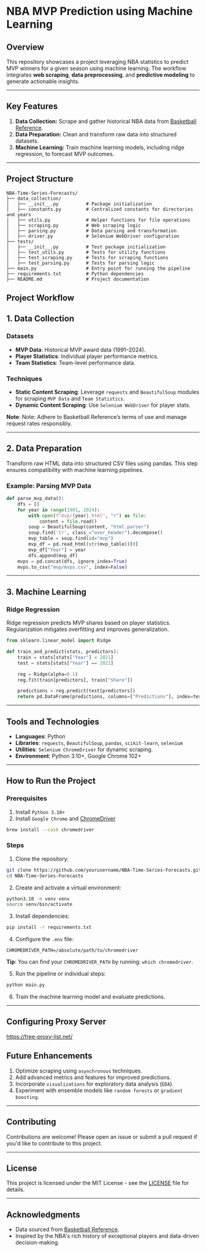 # NBA MVP Prediction using Machine Learning

## Overview

This repository showcases a project leveraging NBA statistics to predict MVP winners for a given season using machine learning. The workflow integrates **web scraping**, **data preprocessing**, and **predictive modeling** to generate actionable insights.

---

## Key Features

1. **Data Collection:** Scrape and gather historical NBA data from [Basketball Reference](https://www.basketball-reference.com/).
2. **Data Preparation:** Clean and transform raw data into structured datasets.
3. **Machine Learning:** Train machine learning models, including ridge regression, to forecast MVP outcomes.

---

## Project Structure

```
NBA-Time-Series-Forecasts/
├── data_collection/
│   ├── __init__.py          # Package initialization
│   ├── constants.py         # Centralized constants for directories and years
│   ├── utils.py             # Helper functions for file operations
│   ├── scraping.py          # Web scraping logic
│   ├── parsing.py           # Data parsing and transformation
│   ├── driver.py            # Selenium WebDriver configuration
├── tests/
│   ├── __init__.py          # Test package initialization
│   ├── test_utils.py        # Tests for utility functions
│   ├── test_scraping.py     # Tests for scraping functions
│   ├── test_parsing.py      # Tests for parsing logic
├── main.py                  # Entry point for running the pipeline
├── requirements.txt         # Python dependencies
├── README.md                # Project documentation
```

## Project Workflow

## 1. Data Collection

### Datasets

- **MVP Data**: Historical MVP award data (1991–2024).
- **Player Statistics**: Individual player performance metrics.
- **Team Statistics**: Team-level performance data.

### Techniques

- **Static Content Scraping**: Leverage `requests` and `BeautifulSoup` modules for scraping `MVP Data` and `Team Statistics`.
- **Dynamic Content Scraping**: Use `Selenium WebDriver` for player stats.

**Note**: Note: Adhere to Basketball Reference’s terms of use and manage request rates responsibly.

---

## 2. Data Preparation

Transform raw HTML data into structured CSV files using pandas. This step ensures compatibility with machine learning pipelines.

### Example: Parsing MVP Data

```python
def parse_mvp_data():
    dfs = []
    for year in range(1991, 2024):
        with open(f"mvp/{year}.html", "r") as file:
            content = file.read()
        soup = BeautifulSoup(content, "html.parser")
        soup.find('tr', class_="over_header").decompose()
        mvp_table = soup.find(id="mvp")
        mvp_df = pd.read_html(str(mvp_table))[0]
        mvp_df["Year"] = year
        dfs.append(mvp_df)
    mvps = pd.concat(dfs, ignore_index=True)
    mvps.to_csv("mvp/mvps.csv", index=False)
```

---

## 3. Machine Learning

### Ridge Regression

Ridge regression predicts MVP shares based on player statistics. Regularization mitigates overfitting and improves generalization.

```python
from sklearn.linear_model import Ridge

def train_and_predict(stats, predictors):
    train = stats[stats["Year"] < 2021]
    test = stats[stats["Year"] == 2021]

    reg = Ridge(alpha=0.1)
    reg.fit(train[predictors], train["Share"])

    predictions = reg.predict(test[predictors])
    return pd.DataFrame(predictions, columns=["Predictions"], index=test.index)
```

---

## Tools and Technologies

- **Languages**: Python
- **Libraries**: `requests`, `BeautifulSoup`, `pandas`, `scikit-learn`, `selenium`
- **Utilities**: `Selenium ChromeDriver` for dynamic scraping.
- **Environment**: Python 3.10+, Google Chrome 102+

---

## How to Run the Project

### Prerequisites

1. Install `Python 3.10+`
2. Install `Google Chrome` and [ChromeDriver](https://chromedriver.chromium.org/downloads)

```bash
brew install --cask chromedriver
```

### Steps

1. Clone the repository:

```bash
git clone https://github.com/yourusername/NBA-Time-Series-Forecasts.git
cd NBA-Time-Series-Forecasts
```

2. Create and activate a virtual environment:

```bash
python3.10 -m venv venv
source venv/bin/activate

```

3. Install dependencies:

```bash
pip install -r requirements.txt
```

4. Configure the `.env` file:

```plaintext
CHROMEDRIVER_PATH=/absolute/path/to/chromedriver
```

**Tip**: You can find your `CHROMEDRIVER_PATH` by running: `which chromedriver`.

5. Run the pipeline or individual steps:

```bash
python main.py
```

6. Train the machine learning model and evaluate predictions.

---

## Configuring Proxy Server

https://free-proxy-list.net/

## Future Enhancements

1. Optimize scraping using `asynchronous` techniques.
2. Add advanced metrics and features for improved predictions.
3. Incorporate `visualizations` for exploratory data analysis (`EDA`).
4. Experiment with ensemble models like `random forests` or `gradient boosting`.

---

## Contributing

Contributions are welcome! Please open an issue or submit a pull request if you'd like to contribute to this project.

---

## License

This project is licensed under the MIT License - see the [LICENSE](LICENSE) file for details.

---

## Acknowledgments

- Data sourced from [Basketball Reference](https://www.basketball-reference.com/).
- Inspired by the NBA's rich history of exceptional players and data-driven decision-making.
